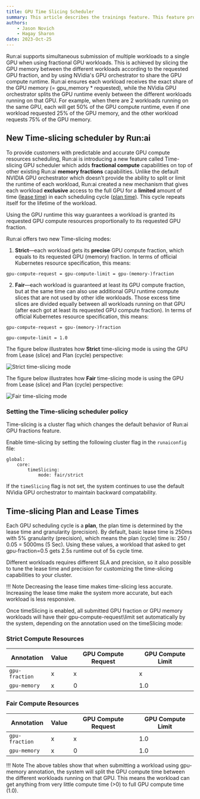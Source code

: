 ```yaml
---
title: GPU Time Slicing Scheduler
summary: This article describes the trainings feature. This feature provides a wizard like experience to submit training jobs.
authors:
    - Jason Novich
    - Hagay Sharon
date: 2023-Oct-25
---
```


Run:ai supports simultaneous submission of multiple workloads to a single GPU when using fractional GPU workloads. This is achieved by slicing the GPU memory between the different workloads according to the requested GPU fraction, and by using NVidia's GPU orchestrator to share the GPU compute runtime. Run:ai ensures each workload receives the exact share of the GPU memory (= gpu\_memory \* requested), while the NVidia GPU orchestrator splits the GPU runtime evenly between the different workloads running on that GPU. For example, when there are 2 workloads running on the same GPU, each will get 50% of the GPU compute runtime, even if one workload requested 25% of the GPU memory, and the other workload requests 75% of the GPU memory.

## New Time-slicing scheduler by Run:ai

To provide customers with predictable and accurate GPU compute resources scheduling, Run:ai is introducing a new feature called Time-slicing GPU scheduler which adds **fractional compute** capabilities on top of other existing Run:ai **memory fractions** capabilities. Unlike the default NVIDIA GPU orchestrator which doesn’t provide the ability to split or limit the runtime of each workload, Run:ai created a new mechanism that gives each workload **exclusive** access to the full GPU for a **limited** amount of time ([lease time](#time-slicing-plan-and-lease-times)) in each scheduling cycle ([plan time](#timeslicing-plan-and-lease-times)). This cycle repeats itself for the lifetime of the workload.

Using the GPU runtime this way guarantees a workload is granted its requested GPU compute resources proportionally to its requested GPU fraction.

Run:ai offers two new Time-slicing modes:

1. **Strict**&mdash;each workload gets its **precise** GPU compute fraction, which equals to its requested GPU (memory) fraction. In terms of official Kubernetes resource specification, this means:

```
gpu-compute-request = gpu-compute-limit = gpu-(memory-)fraction
```

2. **Fair**&mdash;each workload is guaranteed at least its GPU compute fraction, but at the same time can also use additional GPU runtime compute slices that are not used by other idle workloads. Those excess time slices are divided equally between all workloads running on that GPU (after each got at least its requested GPU compute fraction). In terms of official Kubernetes resource specification, this means:

```
gpu-compute-request = gpu-(memory-)fraction

gpu-compute-limit = 1.0
```

The figure below illustrates how **Strict** time-slicing mode is using the GPU from Lease (slice) and Plan (cycle) perspective:

![Strict time-slicing mode](img/strict-time-slicing-mode.png)

The figure below illustrates how **Fair** time-slicing mode is using the GPU from Lease (slice) and Plan (cycle) perspective:

![Fair time-slicing mode](img/fair-time-slicing-mode.png)

### Setting the Time-slicing scheduler policy

Time-slicing is a cluster flag which changes the default behavior of Run:ai GPU fractions feature.

Enable time-slicing by setting the following cluster flag in the `runaiconfig` file:

```
global: 
    core: 
        timeSlicing: 
            mode: fair/strict
```

If the `timeSlicing` flag is not set, the system continues to use the default NVidia GPU orchestrator to maintain backward compatability.

## Time-slicing Plan and Lease Times

Each GPU scheduling cycle is a **plan**, the plan time is determined by the lease time and granularity (precision). By default, basic lease time is 250ms with 5% granularity (precision), which means the plan (cycle) time is: 250 / 0.05 = 5000ms (5 Sec). Using these values, a workload that asked to get gpu-fraction=0.5 gets 2.5s runtime out of 5s cycle time.

Different workloads requires different SLA and precision, so it also possible to tune the lease time and precision for customizing the time-slicing capabilities to your cluster.

!!! Note
    Decreasing the lease time makes time-slicing less accurate. Increasing the lease time make the system more accurate, but each workload is less responsive.

Once timeSlicing is enabled, all submitted GPU fraction or GPU memory workloads will have their gpu-compute-request\\limit set automatically by the system, depending on the annotation used on the timeSlicing mode:

### Strict Compute Resources

| **Annotation** | **Value** | **GPU Compute Request** | **GPU Compute Limit** |
| --- |  --- |  --- |  --- |
| `gpu-fraction` | x | x | x |
| `gpu-memory` | x | 0 | 1.0 |

### Fair Compute Resources

| **Annotation** | **Value** | **GPU Compute Request** | **GPU Compute Limit** |
| --- |  --- |  --- |  --- |
| `gpu-fraction` | x | x | 1.0 |
| `gpu-memory` | x | 0 | 1.0 |

!!! Note
     The above tables show that when submitting a workload using gpu-memory annotation, the system will split the GPU compute time between the different workloads running on that GPU. This means the workload can get anything from very little compute time (>0) to full GPU compute time (1.0).
